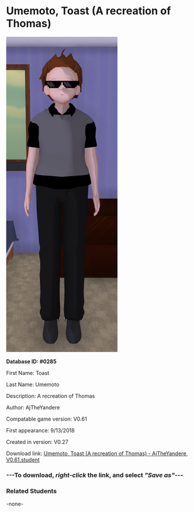 # Umemoto, Toast (A recreation of Thomas)

<img src="../../Files/Images/Umemoto, Toast (A recreation of Thomas).png" title="Umemoto, Toast (A recreation of Thomas) - AjTheYandere, V0.61">

**Database ID: #0285**

First Name: Toast

Last Name: Umemoto

Description: A recreation of Thomas

Author: AjTheYandere

Compatable game version: V0.61

First appearance: 9/13/2018

Created in version: V0.27

Download link: <a href="https://raw.githubusercontent.com/Arbiter1223/Daigaku-Gurashi-Custom-Students/master/Files/Student%20Files/Umemoto%2C%20Toast%20(A%20recreation%20of%20Thomas)%20-%20AjTheYandere%2C%20V0.61.student">Umemoto, Toast (A recreation of Thomas) - AjTheYandere, V0.61.student</a>

### ---**To download, _right-click_ the link, and select _"Save as"_**---

### Related Students

-none-
